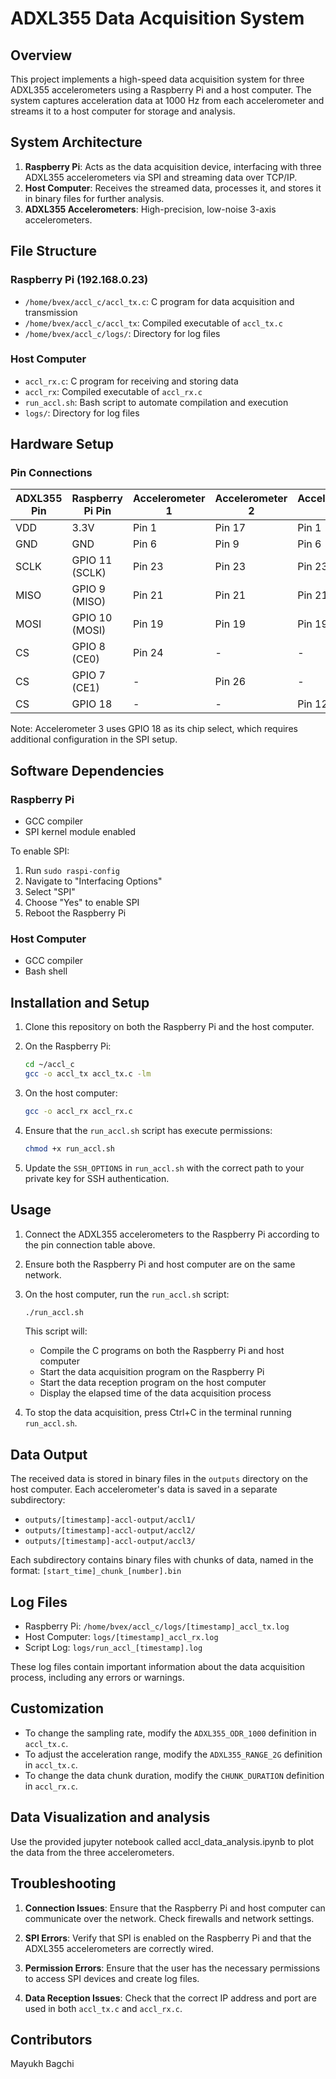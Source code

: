 # ADXL355 Data Acquisition System



## Overview

This project implements a high-speed data acquisition system for three ADXL355 accelerometers using a Raspberry Pi and a host computer. The system captures acceleration data at 1000 Hz from each accelerometer and streams it to a host computer for storage and analysis.

## System Architecture

1. **Raspberry Pi**: Acts as the data acquisition device, interfacing with three ADXL355 accelerometers via SPI and streaming data over TCP/IP.
2. **Host Computer**: Receives the streamed data, processes it, and stores it in binary files for further analysis.
3. **ADXL355 Accelerometers**: High-precision, low-noise 3-axis accelerometers.

## File Structure

### Raspberry Pi (192.168.0.23)

- `/home/bvex/accl_c/accl_tx.c`: C program for data acquisition and transmission
- `/home/bvex/accl_c/accl_tx`: Compiled executable of `accl_tx.c`
- `/home/bvex/accl_c/logs/`: Directory for log files

### Host Computer

- `accl_rx.c`: C program for receiving and storing data
- `accl_rx`: Compiled executable of `accl_rx.c`
- `run_accl.sh`: Bash script to automate compilation and execution
- `logs/`: Directory for log files

## Hardware Setup

### Pin Connections

| ADXL355 Pin | Raspberry Pi Pin | Accelerometer 1 | Accelerometer 2 | Accelerometer 3 |
|-------------|------------------|-----------------|-----------------|-----------------|
| VDD         | 3.3V             | Pin 1           | Pin 17          | Pin 1           |
| GND         | GND              | Pin 6           | Pin 9           | Pin 6           |
| SCLK        | GPIO 11 (SCLK)   | Pin 23          | Pin 23          | Pin 23          |
| MISO        | GPIO 9 (MISO)    | Pin 21          | Pin 21          | Pin 21          |
| MOSI        | GPIO 10 (MOSI)   | Pin 19          | Pin 19          | Pin 19          |
| CS          | GPIO 8 (CE0)     | Pin 24          | -               | -               |
| CS          | GPIO 7 (CE1)     | -               | Pin 26          | -               |
| CS          | GPIO 18          | -               | -               | Pin 12          |

Note: Accelerometer 3 uses GPIO 18 as its chip select, which requires additional configuration in the SPI setup.

## Software Dependencies

### Raspberry Pi

- GCC compiler
- SPI kernel module enabled

To enable SPI:
1. Run `sudo raspi-config`
2. Navigate to "Interfacing Options"
3. Select "SPI"
4. Choose "Yes" to enable SPI
5. Reboot the Raspberry Pi

### Host Computer

- GCC compiler
- Bash shell

## Installation and Setup

1. Clone this repository on both the Raspberry Pi and the host computer.

2. On the Raspberry Pi:
   ```bash
   cd ~/accl_c
   gcc -o accl_tx accl_tx.c -lm
   ```

3. On the host computer:
   ```bash
   gcc -o accl_rx accl_rx.c
   ```

4. Ensure that the `run_accl.sh` script has execute permissions:
   ```bash
   chmod +x run_accl.sh
   ```

5. Update the `SSH_OPTIONS` in `run_accl.sh` with the correct path to your private key for SSH authentication.

## Usage

1. Connect the ADXL355 accelerometers to the Raspberry Pi according to the pin connection table above.

2. Ensure both the Raspberry Pi and host computer are on the same network.

3. On the host computer, run the `run_accl.sh` script:
   ```bash
   ./run_accl.sh
   ```

   This script will:
   - Compile the C programs on both the Raspberry Pi and host computer
   - Start the data acquisition program on the Raspberry Pi
   - Start the data reception program on the host computer
   - Display the elapsed time of the data acquisition process

4. To stop the data acquisition, press Ctrl+C in the terminal running `run_accl.sh`.

## Data Output

The received data is stored in binary files in the `outputs` directory on the host computer. Each accelerometer's data is saved in a separate subdirectory:

- `outputs/[timestamp]-accl-output/accl1/`
- `outputs/[timestamp]-accl-output/accl2/`
- `outputs/[timestamp]-accl-output/accl3/`

Each subdirectory contains binary files with chunks of data, named in the format: `[start_time]_chunk_[number].bin`

## Log Files

- Raspberry Pi: `/home/bvex/accl_c/logs/[timestamp]_accl_tx.log`
- Host Computer: `logs/[timestamp]_accl_rx.log`
- Script Log: `logs/run_accl_[timestamp].log`

These log files contain important information about the data acquisition process, including any errors or warnings.

## Customization

- To change the sampling rate, modify the `ADXL355_ODR_1000` definition in `accl_tx.c`.
- To adjust the acceleration range, modify the `ADXL355_RANGE_2G` definition in `accl_tx.c`.
- To change the data chunk duration, modify the `CHUNK_DURATION` definition in `accl_rx.c`.

## Data Visualization and analysis

Use the provided jupyter notebook called accl_data_analysis.ipynb to plot the data from the three accelerometers.

## Troubleshooting

1. **Connection Issues**: Ensure that the Raspberry Pi and host computer can communicate over the network. Check firewalls and network settings.

2. **SPI Errors**: Verify that SPI is enabled on the Raspberry Pi and that the ADXL355 accelerometers are correctly wired.

3. **Permission Errors**: Ensure that the user has the necessary permissions to access SPI devices and create log files.

4. **Data Reception Issues**: Check that the correct IP address and port are used in both `accl_tx.c` and `accl_rx.c`.

## Contributors

Mayukh Bagchi
